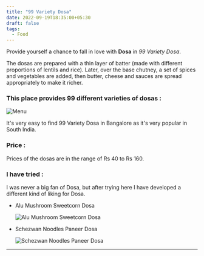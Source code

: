 ```yaml
---
title: "99 Variety Dosa"
date: 2022-09-19T18:35:00+05:30
draft: false
tags: 
  - Food
---
```


Provide yourself a chance to fall in love with **Dosa** in *99 Variety Dosa*.

The dosas are prepared with a thin layer of batter (made with different proportions of lentils and rice). Later, over the base chutney, a set of spices and vegetables are added, then butter, cheese and sauces are spread appropriately to make it richer.


### This place provides 99 different varieties of dosas :

![Menu](/images/99_variety_dosa/menu.jpg)

It's very easy to find 99 Variety Dosa in Bangalore as it's very popular in South India.


### Price :

Prices of the dosas are in the range of Rs 40 to Rs 160.


### I have tried :

I was never a big fan of Dosa, but after trying here I have developed a different kind of liking for Dosa.

  - Alu Mushroom Sweetcorn Dosa

    ![Alu Mushroom Sweetcorn Dosa](/images/99_variety_dosa/Alu%20Mushroom%20Sweetcorn%20Dosa%20.jpg)

  - Schezwan Noodles Paneer Dosa
  
    ![Schezwan Noodles Paneer Dosa](/images/99_variety_dosa/Schezwan%20Noodles%20Paneer%20Dosa.jpg)

***
